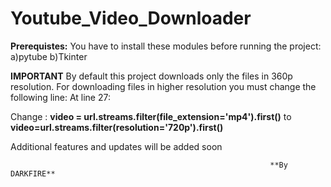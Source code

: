# Youtube_Video_Downloader
**Prerequistes:** 
  You have to install these modules before running the project:
    a)pytube
    b)Tkinter
 
 **IMPORTANT**
 By default this project downloads only the files in 360p resolution.
 For downloading files in higher resolution you must change the following line:
  At line 27:
  
 Change :  **video = url.streams.filter(file_extension='mp4').first()**   to **video=url.streams.filter(resolution='720p').first()**
 
 Additional features and updates will be added soon
 
                                                              **By DARKFIRE**

